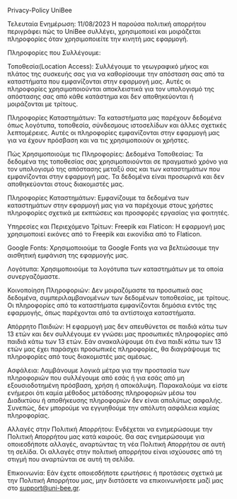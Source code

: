 Privacy-Policy UniBee


Τελευταία Ενημέρωση: 11/08/2023
Η παρούσα πολιτική απορρήτου περιγράφει πώς το UniBee συλλέγει, χρησιμοποιεί και μοιράζεται πληροφορίες όταν χρησιμοποιείτε την κινητή μας εφαρμογή.

Πληροφορίες που Συλλέγουμε:

Τοποθεσία(Location Access): Συλλέγουμε το γεωγραφικό μήκος και πλάτος της συσκευής σας για να καθορίσουμε την απόσταση σας από τα καταστήματα που εμφανίζονται στην εφαρμογή μας. Αυτές οι πληροφορίες χρησιμοποιούνται αποκλειστικά για τον υπολογισμό της απόστασης σας από κάθε κατάστημα και δεν αποθηκεύονται ή μοιράζονται με τρίτους.

Πληροφορίες Καταστημάτων: Τα καταστήματα μας παρέχουν δεδομένα όπως λογότυπα, τοποθεσία, σύνδεσμους ιστοσελίδων και άλλες σχετικές λεπτομέρειες. Αυτές οι πληροφορίες εμφανίζονται στην εφαρμογή μας για να έχουν πρόσβαση και να τις χρησιμοποιούν οι χρήστες.

Πώς Χρησιμοποιούμε τις Πληροφορίες:
Δεδομένα Τοποθεσίας: Τα δεδομένα της τοποθεσίας σας χρησιμοποιούνται σε πραγματικό χρόνο για τον υπολογισμό της απόστασης μεταξύ σας και των καταστημάτων που εμφανίζονται στην εφαρμογή μας. Τα δεδομένα είναι προσωρινά και δεν αποθηκεύονται στους διακομιστές μας.

Πληροφορίες Καταστημάτων: Εμφανίζουμε τα δεδομένα των καταστημάτων στην εφαρμογή μας για να παρέχουμε στους χρήστες πληροφορίες σχετικά με εκπτώσεις και προσφορές εργασίας για φοιτητές.

Υπηρεσίες και Περιεχόμενο Τρίτων:
Freepik και Flaticon: Η εφαρμογή μας χρησιμοποιεί εικόνες από το Freepik και εικονίδια από το Flaticon.

Google Fonts: Χρησιμοποιούμε τα Google Fonts για να βελτιώσουμε την αισθητική εμφάνιση της εφαρμογής μας.

Λογότυπα: Χρησιμοποιούμε τα λογότυπα των καταστημάτων με τα οποία συνεργαζόμαστε.

Κοινοποίηση Πληροφοριών:
Δεν μοιραζόμαστε τα προσωπικά σας δεδομένα, συμπεριλαμβανομένων των δεδομένων τοποθεσίας, με τρίτους. Οι πληροφορίες από τα καταστήματα εμφανίζονται δημόσια εντός της εφαρμογής, όπως παρέχονται από τα αντίστοιχα καταστήματα.

Απόρρητο Παιδιών:
Η εφαρμογή μας δεν απευθύνεται σε παιδιά κάτω των 13 ετών και δεν συλλέγουμε εν γνώσει μας προσωπικές πληροφορίες από παιδιά κάτω των 13 ετών. Εάν ανακαλύψουμε ότι ένα παιδί κάτω των 13 ετών μας έχει παράσχει προσωπικές πληροφορίες, θα διαγράψουμε τις πληροφορίες από τους διακομιστές μας αμέσως.

Ασφάλεια:
Λαμβάνουμε λογικά μέτρα για την προστασία των πληροφοριών που συλλέγουμε από εσάς ή για εσάς από μη εξουσιοδοτημένη πρόσβαση, χρήση ή αποκάλυψη. Παρακαλούμε να είστε ενήμεροι ότι καμία μέθοδος μετάδοσης πληροφοριών μέσω του Διαδικτύου ή αποθήκευσης πληροφοριών δεν είναι απολύτως ασφαλής. Συνεπώς, δεν μπορούμε να εγγυηθούμε την απόλυτη ασφάλεια καμίας πληροφορίας.

Αλλαγές στην Πολιτική Απορρήτου:
Ενδέχεται να ενημερώσουμε την Πολιτική Απορρήτου μας κατά καιρούς. Θα σας ενημερώσουμε για οποιεσδήποτε αλλαγές, αναρτώντας τη νέα Πολιτική Απορρήτου σε αυτή τη σελίδα. Οι αλλαγές στην πολιτική απορρήτου είναι ισχύουσες από τη στιγμή που αναρτώνται σε αυτή τη σελίδα.

Επικοινωνία:
Εάν έχετε οποιεσδήποτε ερωτήσεις ή προτάσεις σχετικά με την Πολιτική Απορρήτου μας, μην διστάσετε να επικοινωνήσετε μαζί μας στο support@uni-bee.gr.
